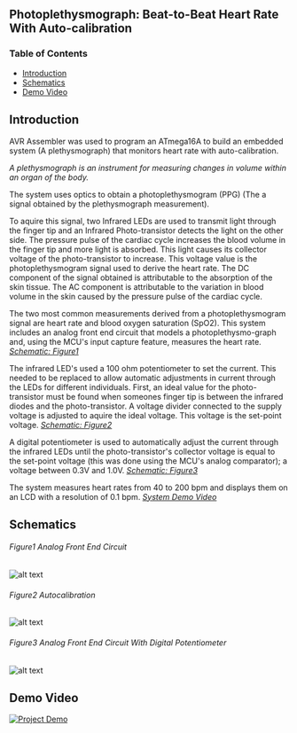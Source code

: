 ## Photoplethysmograph: Beat-to-Beat Heart Rate With Auto-calibration

### Table of Contents

- [Introduction](#introduction)
- [Schematics](#schematics)
- [Demo Video](#demo-video)

## Introduction 

AVR Assembler was used to program an ATmega16A to build an embedded system 
(A plethysmograph) that monitors heart rate with auto-calibration.

*A plethysmograph is an instrument for measuring changes in volume within an 
organ of the body.*

The system uses optics to obtain a photoplethysmogram (PPG) (The a signal 
obtained by the plethysmograph measurement).

To aquire this signal, two Infrared LEDs are used to transmit light 
through the finger tip and an Infrared Photo-transistor detects the light on 
the other side. The pressure pulse of the cardiac cycle increases the blood 
volume in the finger tip and more light is absorbed. This light causes its collector 
voltage of the photo-transistor to increase. This voltage value is the 
photoplethysmogram signal used to derive the heart rate. The DC component of the signal 
obtained is attributable to the absorption of the skin tissue. The AC component is 
attributable to the variation in blood volume in the skin caused by the pressure pulse of 
the cardiac cycle.

The two most common measurements derived from a photoplethysmogram signal are heart rate 
and blood oxygen saturation (SpO2). This system includes an analog front end circuit that
models a photoplethysmo-graph and, using the MCU's input capture feature, measures the 
heart rate. [*Schematic: Figure1*](#figure1-analog-front-end-circuit)

The infrared LED's used a 100 ohm potentiometer to set the current. This needed to be replaced
to allow automatic adjustments in current through the LEDs for different individuals. First,
an ideal value for the photo-transistor must be found when someones finger tip is between the
infrared diodes and the photo-transistor. A voltage divider connected to the supply voltage is
adjusted to aquire the ideal voltage. This voltage is the set-point voltage. [*Schematic: Figure2*](#figure2-autocalibration)

A digital potentiometer is used to automatically adjust the current through the infrared LEDs 
until the photo-transistor's collector voltage is equal to the set-point voltage 
(this was done using the MCU's analog comparator); a voltage between 0.3V and 1.0V. [*Schematic: Figure3*](#figure3-analog-front-end-circuit-with-digital-potentiometer)

The system measures heart rates from 40 to 200 bpm and displays them on an LCD with a resolution 
of 0.1 bpm. [*System Demo Video*](#demo-video)

## Schematics

###### Figure1 Analog Front End Circuit
![alt text](http://i.imgur.com/9PJWSe1.png "Analog front end circuit")

###### Figure2 Autocalibration 
![alt text](http://i.imgur.com/gjlVa3j.png "Analog front end circuit")

###### Figure3 Analog Front End Circuit With Digital Potentiometer
![alt text](http://i.imgur.com/OSxhrTG.png "Analog front end circuit")

## Demo Video

[![Project Demo](http://i.imgur.com/WRxF8gb.png)](https://www.youtube.com/watch?v=9BOhHENQnds "Project Demo - Click to Watch")